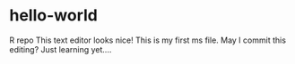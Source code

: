 # hello-world
R repo
This text editor looks nice! 
This is my first ms file.
May I commit this editing? Just learning yet....
